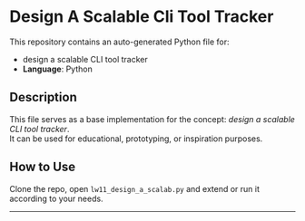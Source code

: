 # Design A Scalable Cli Tool Tracker

This repository contains an auto-generated Python file for:

- design a scalable CLI tool tracker
- **Language**: Python

## Description

This file serves as a base implementation for the concept: *design a scalable CLI tool tracker*.  
It can be used for educational, prototyping, or inspiration purposes.

## How to Use

Clone the repo, open `lw11_design_a_scalab.py` and extend or run it according to your needs.

---



